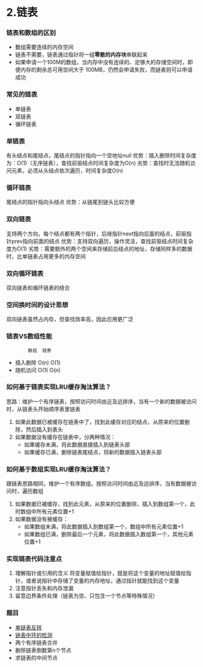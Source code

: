 # 2.链表

### 链表和数组的区别
* 数组需要连续的内存空间
* 链表不需要，链表通过指针将一组**零散的内存块**串联起来
* 如果申请一个100M的数组，当内存中没有连续的、足够大的存储空间时，即便内存的剩余总可用空间大于 100MB，仍然会申请失败，而链表则可以申请成功

### 常见的链表
* 单链表
* 双链表
* 循环链表

### 单链表
有头结点和尾结点，尾结点的指针指向一个空地址null
优势：插入删除时间复杂度为：O(1)（无序链表），查找前驱结点时间复杂度为O(n)
劣势：查找时无法随机访问元素，必须从头结点依次遍历，时间复杂度O(n)

### 循环链表
尾结点的指针指向头结点
优势：从链尾到链头比较方便

### 双向链表
支持两个方向，每个结点都有两个指针，后继指针next指向后面的结点，前驱指针prev指向前面的结点
优势：支持双向遍历，操作灵活，查找前驱结点时间复杂度为O(1)
劣势：需要额外的两个空间来存储前后结点的地址，存储同样多的数据时，比单链表占用更多的内存空间

### 双向循环链表
双向链表和循环链表的结合

### 空间换时间的设计思想
双向链表虽然占内存，但查找效率高，因此应用更广泛

### 链表VS数组性能
			数组	链表
* 插入删除        O(n)        O(1)
* 随机访问        O(1)        O(n)

### 如何基于链表实现LRU缓存淘汰算法？
思路：维护一个有序链表，按照访问时间由近及远排序，当有一个新的数据被访问时，从链表头开始顺序表里链表
1. 如果此数据已被缓存在链表中了，找到此缓存对应的结点，从原来的位置删除，然后插入到表头
2. 如果数据没有缓存在链表中，分两种情况：
	* 如果缓存未满，将此数据直接插入到链表头部
	* 如果缓存已满，删除链表尾结点，将新的数据插入链表头部

### 如何基于数组实现LRU缓存淘汰算法？
跟链表思路相同，维护一个有序数组，按照访问时间由近及远排序，当有数据被访问时，遍历数组
1. 如果数据已被缓存，找到此元素，从原来的位置删除，插入到数组第一个，此时数组中所有元素位置+1
2. 如果数据没有被缓存：
	* 如果数组未满，将此数据插入到数组第一个，数组中所有元素位置+1
	* 如果数组已满，删除最后一个元素，将此数据插入数组第一个，其他元素位置+1

### 实现链表代码注意点
1. 理解指针或引用的含义
将变量赋值给指针，就是将这个变量的地址赋值给指针，或者说指针中存储了变量的内存地址，通过指针就能找到这个变量
2. 注意指针丢失和内存泄漏
3. 留意边界条件处理（链表为空、只包含一个节点等特殊情况）

### 题目
* [单链表反转](https://github.com/phpyk/leetcode/blob/master/data-structure/list/single_linked_list.go)
* [链表中环的检测](https://github.com/phpyk/leetcode/blob/master/data-structure/list/single_linked_list.go)
* 两个有序链表合并
* 删除链表倒数第n个节点
* 求链表的中间节点
